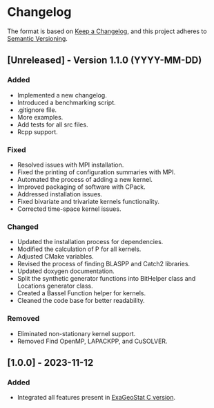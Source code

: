 # Changelog

The format is based on [Keep a Changelog](https://keepachangelog.com/en/1.0.0/),
and this project adheres to [Semantic Versioning](https://semver.org/spec/v2.0.0.html).

## [Unreleased] - Version 1.1.0 (YYYY-MM-DD)
### Added
- Implemented a new changelog.
- Introduced a benchmarking script.
- .gitignore file.
- More examples.
- Add tests for all src files.
- Rcpp support.

### Fixed
- Resolved issues with MPI installation.
- Fixed the printing of configuration summaries with MPI.
- Automated the process of adding a new kernel.
- Improved packaging of software with CPack.
- Addressed installation issues.
- Fixed bivariate and trivariate kernels functionality.
- Corrected time-space kernel issues.

### Changed
- Updated the installation process for dependencies.
- Modified the calculation of P for all kernels.
- Adjusted CMake variables.
- Revised the process of finding BLASPP and Catch2 libraries.
- Updated doxygen documentation.
- Split the synthetic generator functions into BitHelper class and Locations generator class.
- Created a Bassel Function helper for kernels.
- Cleaned the code base for better readability.

### Removed
- Eliminated non-stationary kernel support.
- Removed Find OpenMP, LAPACKPP, and CuSOLVER.

## [1.0.0] - 2023-11-12
### Added
- Integrated all features present in [ExaGeoStat C version](https://github.com/ecrc/exageostat).
